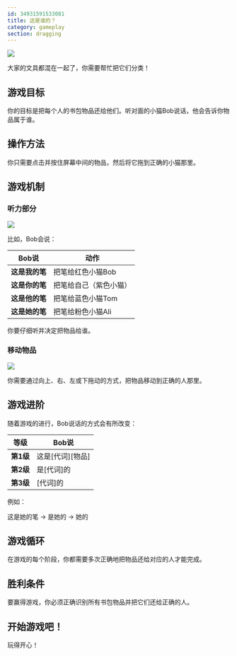 ```yaml
---
id: 34931591533081
title: 这是谁的？
category: gameplay
section: dragging
---
```

![](https://help.studycat.com/hc/article_attachments/34966103260825)

大家的文具都混在一起了，你需要帮忙把它们分类！

## 游戏目标

你的目标是把每个人的书包物品还给他们。听对面的小猫Bob说话，他会告诉你物品属于谁。

## 操作方法

你只需要点击并按住屏幕中间的物品，然后将它拖到正确的小猫那里。

## 游戏机制

### 听力部分

![](https://help.studycat.com/hc/article_attachments/34966103283609)

比如，Bob会说：

| Bob说 | 动作 |
| --- | --- |
| **这是我的笔** | 把笔给红色小猫Bob |
| **这是你的笔** | 把笔给自己（紫色小猫） |
| **这是他的笔** | 把笔给蓝色小猫Tom |
| **这是她的笔** | 把笔给粉色小猫Ali |

你要仔细听并决定把物品给谁。

### 移动物品

![](https://help.studycat.com/hc/article_attachments/34966668424601)

你需要通过向上、右、左或下拖动的方式，把物品移动到正确的人那里。

## 游戏进阶

随着游戏的进行，Bob说话的方式会有所改变：

| 等级 | Bob说 |
| --- | --- |
| **第1级** | 这是[代词][物品] |
| **第2级** | 是[代词]的 |
| **第3级** | [代词]的 |

例如：

这是她的笔 -> 是她的 -> 她的

## 游戏循环

在游戏的每个阶段，你都需要多次正确地把物品还给对应的人才能完成。

## 胜利条件

要赢得游戏，你必须正确识别所有书包物品并把它们还给正确的人。

## 开始游戏吧！

玩得开心！